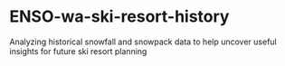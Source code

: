 # ENSO-wa-ski-resort-history
Analyzing historical snowfall and snowpack data to help uncover useful insights for future ski resort planning 
